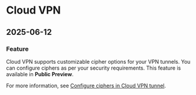 # Cloud VPN

## 2025-06-12

### Feature

Cloud VPN supports customizable cipher options for your VPN tunnels. You can configure ciphers as per your security requirements. This feature is available in **Public Preview**.

For more information, see [Configure ciphers in Cloud VPN tunnel](https://cloud.google.com/network-connectivity/docs/vpn/concepts/overview#configure-ciphers).

